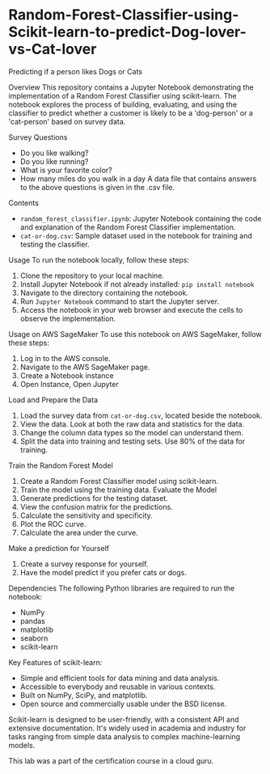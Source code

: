 # Random-Forest-Classifier-using-Scikit-learn-to-predict-Dog-lover-vs-Cat-lover

Predicting if a person likes Dogs or Cats

Overview
This repository contains a Jupyter Notebook demonstrating the implementation of a Random Forest Classifier using scikit-learn. The notebook explores the process of building, evaluating, and using the classifier to predict whether a customer is likely to be a 'dog-person' or a 'cat-person' based on survey data.

Survey Questions
-	Do you like walking?
-	Do you like running?
-	What is your favorite color?
-	How many miles do you walk in a day
A data file that contains answers to the above questions is given in the .csv file.

Contents
- `random_forest_classifier.ipynb`: Jupyter Notebook containing the code and explanation of the Random Forest Classifier implementation.
- `cat-or-dog.csv`: Sample dataset used in the notebook for training and testing the classifier.

Usage
To run the notebook locally, follow these steps:
1. Clone the repository to your local machine.
2. Install Jupyter Notebook if not already installed: `pip install notebook`
3. Navigate to the directory containing the notebook.
4. Run `Jupyter Notebook` command to start the Jupyter server.
5. Access the notebook in your web browser and execute the cells to observe the implementation.

Usage on AWS SageMaker
To use this notebook on AWS SageMaker, follow these steps:
1. Log in to the AWS console.
2. Navigate to the AWS SageMaker page.
3. Create a Notebook instance
4. Open Instance, Open Jupyter

Load and Prepare the Data
1. Load the survey data from `cat-or-dog.csv`, located beside the notebook.
2. View the data. Look at both the raw data and statistics for the data.
3. Change the column data types so the model can understand them.
4. Split the data into training and testing sets. Use 80% of the data for training.

Train the Random Forest Model
1. Create a Random Forest Classifier model using scikit-learn.
2. Train the model using the training data.
Evaluate the Model
1. Generate predictions for the testing dataset.
2. View the confusion matrix for the predictions.
3. Calculate the sensitivity and specificity.
4. Plot the ROC curve.
5. Calculate the area under the curve.

Make a prediction for Yourself
1. Create a survey response for yourself.
2. Have the model predict if you prefer cats or dogs.

Dependencies
The following Python libraries are required to run the notebook:
- NumPy
- pandas
- matplotlib
- seaborn
- scikit-learn

Key Features of scikit-learn:
- Simple and efficient tools for data mining and data analysis.
- Accessible to everybody and reusable in various contexts.
- Built on NumPy, SciPy, and matplotlib.
- Open source and commercially usable under the BSD license.

Scikit-learn is designed to be user-friendly, with a consistent API and extensive documentation. It's widely used in academia and industry for tasks ranging from simple data analysis to complex machine-learning models.

This lab was a part of the certification course in a cloud guru.
